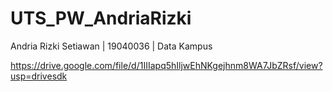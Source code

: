 # UTS_PW_AndriaRizki
Andria Rizki Setiawan | 19040036 | Data Kampus

https://drive.google.com/file/d/1IIIapq5hIljwEhNKgejhnm8WA7JbZRsf/view?usp=drivesdk

